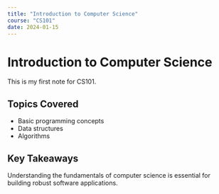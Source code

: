```yaml
---
title: "Introduction to Computer Science"
course: "CS101"
date: 2024-01-15
---
```


# Introduction to Computer Science

This is my first note for CS101.

## Topics Covered

- Basic programming concepts
- Data structures
- Algorithms

## Key Takeaways

Understanding the fundamentals of computer science is essential for building robust software applications.